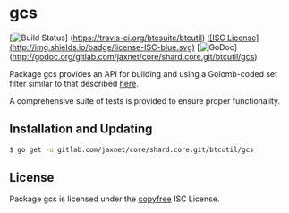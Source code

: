 gcs
==========

[![Build Status](http://img.shields.io/travis/btcsuite/btcutil.svg)]
(https://travis-ci.org/btcsuite/btcutil) [![ISC License]
(http://img.shields.io/badge/license-ISC-blue.svg)](http://copyfree.org)
[![GoDoc](https://godoc.org/gitlab.com/jaxnet/core/shard.core.git/btcutil/gcs?status.png)]
(http://godoc.org/gitlab.com/jaxnet/core/shard.core.git/btcutil/gcs)

Package gcs provides an API for building and using a Golomb-coded set filter
similar to that described [here](http://giovanni.bajo.it/post/47119962313/golomb-coded-sets-smaller-than-bloom-filters).

A comprehensive suite of tests is provided to ensure proper functionality.

## Installation and Updating

```bash
$ go get -u gitlab.com/jaxnet/core/shard.core.git/btcutil/gcs
```

## License

Package gcs is licensed under the [copyfree](http://copyfree.org) ISC
License.

